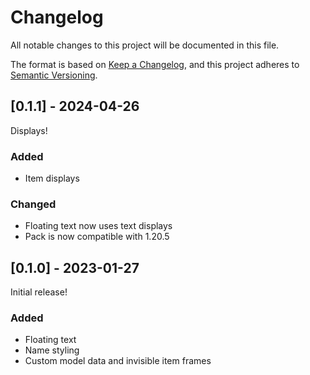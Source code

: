 # Changelog

All notable changes to this project will be documented in this file.

The format is based on [Keep a Changelog](https://keepachangelog.com/en/1.0.0/),
and this project adheres to [Semantic Versioning](https://semver.org/spec/v2.0.0.html).

## [0.1.1] - 2024-04-26
Displays!

### Added
- Item displays

### Changed
- Floating text now uses text displays
- Pack is now compatible with 1.20.5

## [0.1.0] - 2023-01-27
Initial release!

### Added
- Floating text
- Name styling
- Custom model data and invisible item frames
